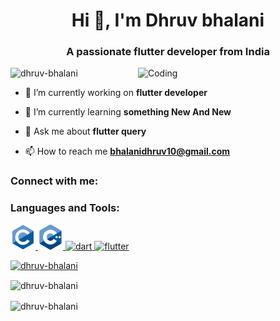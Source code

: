 <h1 align="center">Hi 👋, I'm Dhruv bhalani</h1>
<h3 align="center">A passionate flutter developer from India</h3>
<img align="right" alt="Coding" width="300px" src="https://www.appslure.com/wp-content/uploads/2022/07/app-development-1.gif">

<p align="left"> <img src="https://komarev.com/ghpvc/?username=dhruv-bhalani&label=Profile%20views&color=0e75b6&style=flat" alt="dhruv-bhalani" /> </p>


- 🔭 I’m currently working on **flutter developer**

- 🌱 I’m currently learning **something New And New**

- 💬 Ask me about **flutter query**

- 📫 How to reach me **bhalanidhruv10@gmail.com**

<h3 align="left">Connect with me:</h3>
<p align="left">
</p>

<h3 align="left">Languages and Tools:</h3>
<p align="left"> <a href="https://www.cprogramming.com/" target="_blank" rel="noreferrer"> <img src="https://raw.githubusercontent.com/devicons/devicon/master/icons/c/c-original.svg" alt="c" width="40" height="40"/> </a> <a href="https://www.w3schools.com/cpp/" target="_blank" rel="noreferrer"> <img src="https://raw.githubusercontent.com/devicons/devicon/master/icons/cplusplus/cplusplus-original.svg" alt="cplusplus" width="40" height="40"/> </a> <a href="https://dart.dev" target="_blank" rel="noreferrer"> <img src="https://www.vectorlogo.zone/logos/dartlang/dartlang-icon.svg" alt="dart" width="40" height="40"/> </a> <a href="https://flutter.dev" target="_blank" rel="noreferrer"> <img src="https://www.vectorlogo.zone/logos/flutterio/flutterio-icon.svg" alt="flutter" width="40" height="40"/> </a> </p>

<p align="left"> <a href="https://github.com/ryo-ma/github-profile-trophy"><img src="https://github-profile-trophy.vercel.app/?username=dhruv-bhalani" alt="dhruv-bhalani" /></a> </p>


<p><img align="center" src="https://github-readme-stats.vercel.app/api/top-langs?username=dhruv-bhalani&show_icons=true&locale=en&layout=compact" alt="dhruv-bhalani" /></p>

<p><img align="center" src="https://github-readme-streak-stats.herokuapp.com/?user=dhruv-bhalani&" alt="dhruv-bhalani" /></p>
